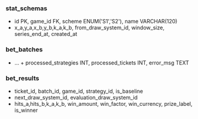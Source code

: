 ### stat_schemas
- id PK, game_id FK, scheme ENUM('S1','S2'), name VARCHAR(120)
- x_a,y_a,x_b,y_b,k_a,k_b, from_draw_system_id, window_size, series_end_at, created_at

### bet_batches
- … + processed_strategies INT, processed_tickets INT, error_msg TEXT

### bet_results
- ticket_id, batch_id, game_id, strategy_id, is_baseline
- next_draw_system_id, evaluation_draw_system_id
- hits_a,hits_b,k_a,k_b, win_amount, win_factor, win_currency, prize_label, is_winner
